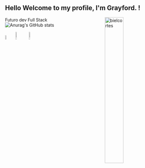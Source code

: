 ## Hello Welcome to my profile, I'm Grayford. !
Futuro dev Full Stack 
<img width="35%" align="right"  alt="bielcortes" src="https://i.imgur.com/hxp9nxs.png" />  
![Anurag's GitHub stats](https://github-readme-stats.vercel.app/api?username=whyubiel&show_icons=true&theme=radical)

<div class="style">
  <img width="6%" src="https://cdn.jsdelivr.net/gh/devicons/devicon/icons/javascript/javascript-original.svg" />
  <img width="8%" src="https://cdn.jsdelivr.net/gh/devicons/devicon/icons/html5/html5-original-wordmark.svg" />
  <img width="8%" src="https://cdn.jsdelivr.net/gh/devicons/devicon/icons/css3/css3-original-wordmark.svg" />
            
 </div>                        
  
  
 

